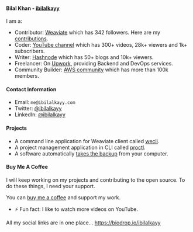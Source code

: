 #### Bilal Khan - [ibilalkayy](https://ibilalkayy.com)

I am a:

- Contributor: [Weaviate](https://github.com/weaviate) which has 342 followers. Here are my [contributions](https://github.com/ibilalkayy/PR-Journey/tree/main/Projects/Weaviate).
- Coder: [YouTube channel](https://www.youtube.com/@coderoamer) which has 300+ videos, 28k+ viewers and 1k+ subscribers.
- Writer: [Hashnode](https://ibilalkayy.hashnode.dev/) which has 50+ blogs and 10k+ viewers.
- Freelancer: On [Upwork](https://www.upwork.com/freelancers/~018c7195997cd6f925), providing Backend and DevOps services.
- Community Builder: [AWS community](https://aws.amazon.com/developer/community/community-builders/) which has more than 100k members.

#### Contact Information

- Email: `me@ibilalkayy.com`
- Twitter: [@ibilalkayy](https://x.com/ibilalkayy)
- LinkedIn: [@ibilalkayy](https://www.linkedin.com/in/ibilalkayy/)

#### Projects

- A command line application for Weaviate client called [wecli](https://github.com/ibilalkayy/wecli).
- A project management application in CLI called [proctl](https://github.com/ibilalkayy/proctl).
- A software automatically [takes the backup](https://github.com/ibilalkayy/Automatic-Backup-and-Monitoring-Software) from your computer.

#### Buy Me A Coffee

I will keep working on my projects and contributing to the open source. To do these things, I need your support.

You can [buy me a coffee](https://www.buymeacoffee.com/ibilalkayy) and support my work.

- ⚡ Fun fact: I like to watch more videos on YouTube.

All my social links are in one place... https://biodrop.io/ibilalkayy
